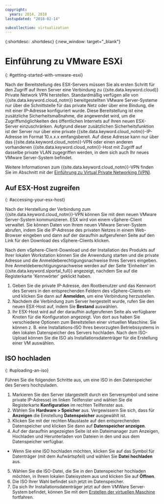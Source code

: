 ```yaml
---
copyright:
  years: 2014, 2018
lastupdated: "2018-02-14"

subcollection: virtualization
---
```

{:shortdesc: .shortdesc}
{:new_window: target="_blank"}

# Einführung zu VMware ESXi
{: #getting-started-with-vmware-esxi}

Nach der Bereitstellung des ESX-Servers müssen Sie als ersten Schritt für den Zugriff auf Ihren Server eine Verbindung zu {{site.data.keyword.cloud}} Private Network VPN herstellen. Standardmäßig verfügen alle von {{site.data.keyword.cloud_notm}} bereitgestellten VMware Server-Systeme nur über die Schnittstelle für das private Netz oder über eine Bindung, die mit einer IP-Adresse konfiguriert wurde. Diese Bereitstellung ist eine zusätzliche Sicherheitsmaßnahme, die angewendet wird, um die Zugriffsmöglichkeiten des öffentlichen Internets auf Ihren neuen ESX-Server einzuschränken. Aufgrund dieser zusätzlichen Sicherheitsfunktion ist der Server nur über eine private {{site.data.keyword.cloud_notm}}-IP-Adresse im Format 10.x.x.x emfangsbereit. Auf diese Adresse kann nur über das {{site.data.keyword.cloud_notm}}-VPN oder einen anderen vorhandenen {{site.data.keyword.cloud_notm}}-Host mit Zugriff auf dasselbe private VLAN zugegriffen werden, in dem sich auch Ihr neues VMware Server-System befindet.

Weitere Informationen zum {{site.data.keyword.cloud_notm}}-VPN finden Sie im Abschnitt mit der [Einführung zu Virtual Private Networking (VPN)](/docs/infrastructure/iaas-vpn?topic=VPN-gettingstarted-with-virtual-private-networking#gettingstarted-with-virtual-private-networking).

## Auf ESX-Host zugreifen
{: #accessing-your-esx-host}

Nach der Herstellung der Verbindung zum {{site.data.keyword.cloud_notm}}-VPN können Sie mit dem neuen VMware Server-System kommunizieren. ESX wird von einem vSphere-Client verwaltet. Sie können Daten von Ihrem neuen VMware Server-System abrufen, indem Sie die IP-Adresse des privaten Netzes in einem Web-Browser eingeben und dann auf der daraufhin aufgerufenen Seite auf den Link für den Download des vSphere-Clients klicken.

Nach dem vSphere-Client-Download und der Installation des Produkts auf Ihrer lokalen Workstation können Sie die Anwendung starten und die private Adresse und die Anmeldeberechtigungsnachweise Ihres Servers eingeben. Ihre Anmeldeberechtigungsnachweise werden auf der Seite 'Einheiten' im {{site.data.keyword.slportal_full}} angezeigt, nachdem Sie auf die Registerkarte 'Kennwörter' geklickt haben.

1. Geben Sie die private IP-Adresse, den Rootbenutzer und das Kennwort des Servers in den entsprechenden Feldern des vSphere-Clients ein und klicken Sie dann auf **Anmelden**, um eine Verbindung herzustellen.
2. Nachdem die Verbindung zum Server hergestellt wurde, rufen Sie den neuen ESX-Host auf, indem Sie **Bestand** auswählen.
3. Ihr ESX-Host wird auf der daraufhin aufgerufenen Seite als verfügbarer Knoten für die Konfiguration angezeigt. Von dort aus haben Sie verschiedene Optionen zum Bereitstellen einer virtuellen Maschine. Sie können z. B. eine Installations-ISO Ihres bevorzugten Betriebssystems in den lokalen Datenspeicher des Servers hochladen. Nach dem ISO-Upload können Sie die ISO als Installationsdatenträger für die Erstellung einer VM auswählen.  

## ISO hochladen
{: #uploading-an-iso}

Führen Sie die folgenden Schritte aus, um eine ISO in den Datenspeicher des Servers hochzuladen.

1. Markieren Sie den Server (dargestellt durch ein Serversymbol und seine private IP-Adresse) im linken Teilfenster und wählen Sie die Registerkarte **Konfiguration** im rechten Teilfenster aus.
2. Wählen Sie **Hardware > Speicher** aus. Vergewissern Sie sich, dass für **Anzeigen** die Einstellung **Datenspeicher** ausgewählt ist.
3. Klicken Sie mit der rechten Maustaste auf den entsprechenden Datenspeicher und klicken Sie dann auf **Datenspeicher anzeigen**.
4. Auf der daraufhin angezeigten Seite ist ein Dateimanager zum Anzeigen, Hochladen und Herunterladen von Dateien in den und aus dem Datenspeicher verfügbar.  
  * Wenn Sie eine ISO hochladen möchten, klicken Sie auf das Symbol für Datenträger (mit dem Aufwärtspfeil) und wählen Sie **Datei hochladen** aus.
5. Wählen Sie die ISO-Datei, die Sie in den Datenspeicher hochladen möchten, in Ihrem lokalen Dateisystem aus und klicken Sie auf **Öffnen**.
6. Die ISO Ihrer Wahl befindet sich jetzt im Datenspeicher.
7. Da sich Ihr Installationsdatenträger jetzt auf dem VMWare Server-System befindet, können Sie mit dem [Erstellen der virtuellen Maschine](/docs/infrastructure/vmware?topic=VMware-create-esx-vm#create-esx-vm) fortfahren.

